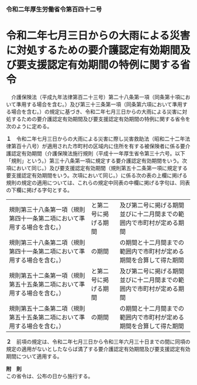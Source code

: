 ### 令和二年厚生労働省令第百四十二号  
# 令和二年七月三日からの大雨による災害に対処するための要介護認定有効期間及び要支援認定有効期間の特例に関する省令  
　介護保険法（平成九年法律第百二十三号）第二十八条第一項（同条第十項において準用する場合を含む。）及び第三十三条第一項（同条第六項において準用する場合を含む。）の規定に基づき、令和二年七月三日からの大雨による災害に対処するための要介護認定有効期間及び要支援認定有効期間の特例に関する省令を次のように定める。  
  
**１**　令和二年七月三日からの大雨による災害に際し災害救助法（昭和二十二年法律第百十八号）が適用された市町村の区域内に住所を有する被保険者に係る要介護認定有効期間（介護保険法施行規則（平成十一年厚生省令第三十六号。以下「規則」という。）第三十八条第一項に規定する要介護認定有効期間をいう。次項において同じ。）及び要支援認定有効期間（規則第五十二条第一項に規定する要支援認定有効期間をいう。次項において同じ。）に係る次の表の上欄に掲げる規則の規定の適用については、これらの規定中同表の中欄に掲げる字句は、同表の下欄に掲げる字句とする。  

||||  
| --- | --- | --- |  
|規則第三十八条第一項（規則第四十一条第二項において準用する場合を含む。）|と第二号に掲げる期間|及び第二号に掲げる期間並びに十二月間までの範囲内で市町村が定める期間|  
|規則第三十八条第二項（規則第四十一条第二項において準用する場合を含む。）|の期間|の期間と十二月間までの範囲内で市町村が定める期間を合算して得た期間|  
|規則第五十二条第一項（規則第五十五条第二項において準用する場合を含む。）|と第二号に掲げる期間|及び第二号に掲げる期間並びに十二月間までの範囲内で市町村が定める期間|  
|規則第五十二条第二項（規則第五十五条第二項において準用する場合を含む。）|の期間|の期間と十二月間までの範囲内で市町村が定める期間を合算して得た期間|  
  
  
**２**　前項の規定は、令和二年七月三日から令和三年六月三十日までの間に同項の規定の適用がないとしたならば満了する要介護認定有効期間及び要支援認定有効期間について適用する。  
  
**附　則**  
この省令は、公布の日から施行する。  
  
